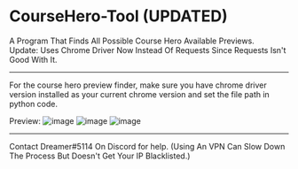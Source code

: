 # CourseHero-Tool (UPDATED)
A Program That Finds All Possible Course Hero Available Previews.\
Update: Uses Chrome Driver Now Instead Of Requests Since Requests Isn't Good With It.
__________________________

For the course hero preview finder, make sure you have chrome driver version installed as your current chrome version and set the file path in python code.

Preview:
![image](https://user-images.githubusercontent.com/80835991/154783467-f3e2fede-cf59-415f-b2d8-ea64426f7be3.png)
![image](https://user-images.githubusercontent.com/80835991/154826977-5860e8a7-4388-4ab5-8489-4e17677b38b1.png)
![image](https://user-images.githubusercontent.com/80835991/154826985-edb73653-cc8f-4f32-ac69-27733d31d694.png)

___________________________

Contact Dreamer#5114 On Discord for help.
(Using An VPN Can Slow Down The Process But Doesn't Get Your IP Blacklisted.)
